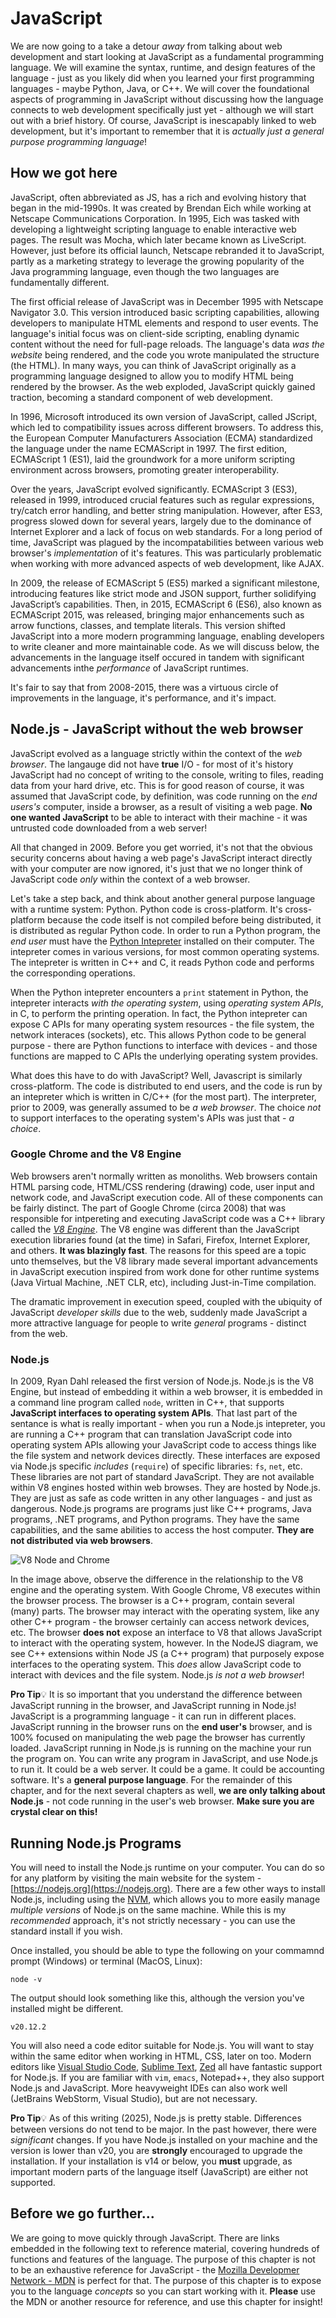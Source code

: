 # JavaScript
We are now going to a take a detour *away* from talking about web development and start looking at JavaScript as a fundamental programming language.  We will examine the syntax, runtime, and design features of the language - just as you likely did when you learned your first programming languages - maybe Python, Java, or C++.  We will cover the foundational aspects of programming in JavaScript without discussing how the language connects to web development specifically just yet - although we will start out with a brief history.  Of course, JavaScript is inescapably linked to web development, but it's important to remember that it is *actually just a general purpose programming language*!

## How we got here
JavaScript, often abbreviated as JS, has a rich and evolving history that began in the mid-1990s. It was created by Brendan Eich while working at Netscape Communications Corporation. In 1995, Eich was tasked with developing a lightweight scripting language to enable interactive web pages. The result was Mocha, which later became known as LiveScript. However, just before its official launch, Netscape rebranded it to JavaScript, partly as a marketing strategy to leverage the growing popularity of the Java programming language, even though the two languages are fundamentally different.

The first official release of JavaScript was in December 1995 with Netscape Navigator 3.0. This version introduced basic scripting capabilities, allowing developers to manipulate HTML elements and respond to user events. The language's initial focus was on client-side scripting, enabling dynamic content without the need for full-page reloads. The language's data *was the website* being rendered, and the code you wrote manipulated the structure (the HTML).  In many ways, you can think of JavaScript originally as a programming language designed to allow you to modify HTML being rendered by the browser.  As the web exploded, JavaScript quickly gained traction, becoming a standard component of web development.

In 1996, Microsoft introduced its own version of JavaScript, called JScript, which led to compatibility issues across different browsers. To address this, the European Computer Manufacturers Association (ECMA) standardized the language under the name ECMAScript in 1997. The first edition, ECMAScript 1 (ES1), laid the groundwork for a more uniform scripting environment across browsers, promoting greater interoperability.

Over the years, JavaScript evolved significantly. ECMAScript 3 (ES3), released in 1999, introduced crucial features such as regular expressions, try/catch error handling, and better string manipulation. However, after ES3, progress slowed down for several years, largely due to the dominance of Internet Explorer and a lack of focus on web standards.  For a long period of time, JavaScript was plagued by the incompatabilities between various web browser's *implementation* of it's features.  This was particularly problematic when working with more advanced aspects of web development, like AJAX.  

In 2009, the release of ECMAScript 5 (ES5) marked a significant milestone, introducing features like strict mode and JSON support, further solidifying JavaScript’s capabilities. Then, in 2015, ECMAScript 6 (ES6), also known as ECMAScript 2015, was released, bringing major enhancements such as arrow functions, classes, and template literals. This version shifted JavaScript into a more modern programming language, enabling developers to write cleaner and more maintainable code.  As we will discuss below, the advancements in the language itself occured in tandem with significant advancements inthe *performance* of JavaScript runtimes.  

It's fair to say that from 2008-2015, there was a virtuous circle of improvements in the language, it's performance, and it's impact.

## Node.js - JavaScript without the web browser
JavaScript evolved as a language strictly within the context of the *web browser*.  The langauge did not have **true** I/O - for most of it's history JavaScript had no concept of writing to the console, writing to files, reading data from your hard drive, etc.  This is for good reason of course, it was assumed that JavaScript code, by definition, was code running on the *end users's* computer, inside a browser, as a result of visiting a web page.  **No one wanted JavaScript** to be able to interact with their machine - it was untrusted code downloaded from a web server!

All that changed in 2009.  Before you get worried, it's not that the obvious security concerns about having a web page's JavaScript interact directly with your computer are now ignored, it's just that we no longer think of JavaScript code *only* within the context of a web browser.

Let's take a step back, and think about another general purpose language with a runtime system:  Python.  Python code is cross-platform.  It's cross-platform because the code itself is not compiled before being distributed, it is distributed as regular Python code.  In order to run a Python program, the *end user* must have the [Python Intepreter](https://www.python.org/) installed on their computer.  The intepreter comes in various versions, for most common operating systems.  The intepreter is written in C++ and C, it reads Python code and performs the corresponding operations.

When the Python intepreter encounters a `print` statement in Python, the intepreter interacts *with the operating system*, using *operating system APIs*, in C, to perform the printing operation.  In fact, the Python intepreter can expose C APIs for many operating system resources - the file system, the network interaces (sockets), etc.  This allows Python code to be general purpose - there are Python functions to interface with devices - and those functions are mapped to C APIs the underlying operating system provides.

What does this have to do with JavaScript?  Well, Javascript is similarly cross-platform.  The code is distributed to end users, and the code is run by an intepreter which is written in C/C++ (for the most part).  The interpreter, prior to 2009, was generally assumed to be *a web browser*.  The choice *not* to support interfaces to the operating system's APIs was just that - *a choice*.  

### Google Chrome and the V8 Engine
Web browsers aren't normally written as monoliths.  Web browsers contain HTML parsing code, HTML/CSS rendering (drawing) code, user input and network code, and JavaScript execution code.  All of these components can be fairly distinct.  The part of Google Chrome (circa 2008) that was responsible for intpereting and executing JavaScript code was a C++ library called the *[V8 Engine](https://v8.dev/)*.  The V8 engine was different than the JavaScript execution libraries found (at the time) in Safari, Firefox, Internet Explorer, and others.   **It was blazingly fast**.  The reasons for this speed are a topic unto themselves, but the V8 library made several important advancements in JavaScript execution inspired from work done for other runtime systems (Java Virtual Machine, .NET CLR, etc), including Just-in-Time compilation.

The dramatic improvement in execution speed, coupled with the ubiquity of JavaScript *developer skills* due to the web, suddenly made JavaScript a more attractive language for people to write *general* programs - distinct from the web.

### Node.js 
In 2009, Ryan Dahl released the first version of Node.js.  Node.js is the V8 Engine, but instead of embedding it within a web browser, it is embedded in a command line program called `node`, written in C++, that supports **JavaScript interfaces to operating system APIs**.  That last part of the sentance is what is really important - when you run a Node.js intepreter, you are running a C++ program that can translation JavaScript code into operating system APIs allowing your JavaScript code to access things like the file system and network devices directly.  These interfaces are exposed via Node.js specific *includes* (`require`) of specific libraries:  `fs`, `net`, etc.  These libraries are not part of standard JavaScript.  They are not available within V8 engines hosted within web browses.  They are hosted by Node.js.  They are just as safe as code written in any other languages - and just as dangerous.  Node.js programs are programs just like C++ programs, Java programs, .NET programs, and Python programs.  They have the same capabilities, and the same abilities to access the host computer.   **They are not distributed via web browsers**.

![V8 Node and Chrome](../images/v8-node-chrome.png)

In the image above, observe the difference in the relationship to the V8 engine and the operating system.  With Google Chrome, V8 executes within the browser process.  The browser is a C++ program, contain several (many) parts.  The browser may interact with the operating system, like any other C++ program - the browser certainly can access network devices, etc.  The browser **does not** expose an interface to V8 that allows JavaScript to interact with the operating system, however.  In the NodeJS diagram, we see C++ extensions within Node JS (a C++ program) that purposely expose interfaces to the operating system.  This *does* allow JavaScript code to interact with devices and the file system.  Node.js *is not a web browser*!

**Pro Tip**&#128161; It is so important that you understand the difference between JavaScript running in the browser, and JavaScript running in Node.js!  JavaScript is a programming language - it can run in different places. JavaScript running in the browser runs on the **end user's** browser, and is 100% focused on manipulating the web page the browser has currently loaded.  JavaScript running in Node.js is running on the machine your run the program on.  You can write any program in JavaScript, and use Node.js to run it.  It could be a web server.  It could be a game.  It could be accounting software.  It's a **general purpose language**.  For the remainder of this chapter, and for the next several chapters as well, **we are only talking about Node.js** - not code running in the user's web browser.  **Make sure you are crystal clear on this!**

## Running Node.js Programs
You will need to install the Node.js runtime on your computer.  You can do so for any platform by visiting the main website for the system - [https://nodejs.org](https://nodejs.org).  There are a few other ways to install Node.js, including using the [NVM](https://github.com/nvm-sh/nvm), which allows you to more easily manage *multiple versions* of Node.js on the same machine.  While this is my *recommended* approach, it's not strictly necessary - you can use the standard install if you wish.

Once installed, you should be able to type the following on your commamnd prompt (Windows) or terminal (MacOS, Linux):
```
node -v
```
The output should look something like this, although the version you've installed might be different.
```
v20.12.2
```

You will also need a code editor suitable for Node.js.  You will want to stay within the same editor when working in HTML, CSS, later on too.  Modern editors like [Visual Studio Code](https://code.visualstudio.com/), [Sublime Text](https://www.sublimetext.com/), [Zed](https://zed.dev/) all have fantastic support for Node.js.  If you are familiar with `vim`, `emacs`, Notepad++, they also support Node.js and JavaScript.  More heavyweight IDEs can also work well (JetBrains WebStorm, Visual Studio), but are not necessary.

**Pro Tip**&#128161; As of this writing (2025), Node.js is pretty stable.  Differences between versions do not tend to be major.  In the past however, there were *significant* changes.  If you have Node.js installed on your machine and the version is lower than v20, you are **strongly** encouraged to upgrade the installation.  If your installation is v14 or below, you **must** upgrade, as important modern parts of the language itself (JavaScript) are either not supported.  



## Before we go further...
We are going to move quickly through JavaScript.  There are links embedded in the following text to reference material, covering hundreds of functions and features of the language.  The purpose of this chapter is not to be an exhaustive reference for JavaScript - the [Mozilla Developmer Network - MDN](https://developer.mozilla.org/en-US/docs/Web/JavaScript) is perfect for that.  The purpose of this chapter is to expose you to the language *concepts* so you can start working with it.  **Please** use the MDN or another resource for reference, and use this chapter for insight!